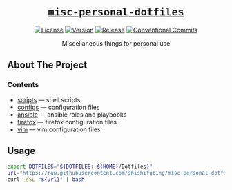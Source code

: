 <div align="center" markdown="1">

# [`misc-personal-dotfiles`][url-repo]

[![License][badge-license]][url-license]
[![Version][badge-version]][url-version]
[![Release][badge-workflow-release]][url-workflow-release]
[![Conventional Commits][badge-conventionalcommits]][url-conventionalcommits]

Miscellaneous things for personal use

</div>

## About The Project

### Contents

- [scripts] — shell scripts
- [configs] — configuration files
- [ansible] — ansible roles and playbooks
- [firefox] — firefox configuration files
- [vim] — vim configuration files

## Usage

```bash
export DOTFILES="${DOTFILES:-${HOME}/Dotfiles}"
url="https://raw.githubusercontent.com/shishifubing/misc-personal-dotfiles/main/scripts/setup.sh"
curl -sSL "${url}" | bash
```

<!-- relative links -->

[scripts]: scripts
[configs]: configs
[ansible]: ansible
[firefox]: firefox
[vim]: vim

<!-- project links -->

[url-repo]: https://github.com/shishifubing/misc-personal-dotfiles
[url-license]: https://github.com/shishifubing/misc-personal-dotfiles/blob/main/LICENSE
[url-workflow-release]: https://github.com/shishifubing/misc-personal-dotfiles/actions/workflows/release.yml
[url-version]: https://github.com/shishifubing/misc-personal-dotfiles/releases/latest

<!-- external links -->

[url-conventionalcommits]: https://conventionalcommits.org

<!-- badge links -->

[badge-license]: https://img.shields.io/github/license/shishifubing/misc-personal-dotfiles.svg
[badge-workflow-release]: https://img.shields.io/github/actions/workflow/status/shishifubing/misc-personal-dotfiles/release.yml?branch=main&label=release&logo=github
[badge-version]: https://img.shields.io/github/v/release/shishifubing/misc-personal-dotfiles?label=version

<!-- other badge links -->

[badge-conventionalcommits]: https://img.shields.io/badge/conventional--commits-1.0.0-%23FE5196?logo=conventionalcommits&logoColor=white
